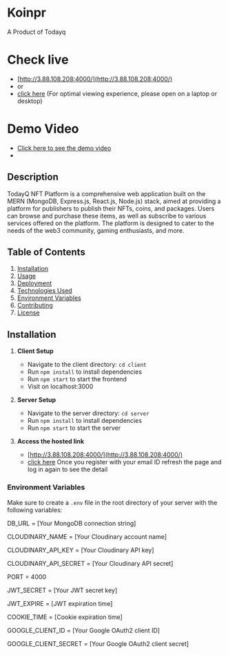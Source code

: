 # Koinpr 
A Product of Todayq

# Check live 
   - [http://3.88.108.208:4000/](http://3.88.108.208:4000/)
   - or
   - [click here](https://shorturl.at/TP9Fi)
     (For optimal viewing experience, please open on a laptop or desktop)
# Demo Video
  - [Click here to see the demo video](https://drive.google.com/file/d/1BfLRN9hu9soI3eSatIN1Nm1HMdTogTw8/view?usp=sharing)
  - 

## Description
TodayQ NFT Platform is a comprehensive web application built on the MERN (MongoDB, Express.js, React.js, Node.js) stack, aimed at providing a platform for publishers to publish their NFTs, coins, and packages. Users can browse and purchase these items, as well as subscribe to various services offered on the platform. The platform is designed to cater to the needs of the web3 community, gaming enthusiasts, and more.



## Table of Contents
1. [Installation](#installation)
2. [Usage](#usage)
3. [Deployment](#deployment)
4. [Technologies Used](#technologies-used)
5. [Environment Variables](#environment-variables)
6. [Contributing](#contributing)
7. [License](#license)

## Installation
1. **Client Setup**
   - Navigate to the client directory: `cd client`
   - Run `npm install` to install dependencies
   - Run `npm start` to start the frontend
   - Visit on localhost:3000
   
2. **Server Setup**
   - Navigate to the server directory: `cd server`
   - Run `npm install` to install dependencies
   - Run `npm start` to start the server
3. **Access the hosted link**
   - [http://3.88.108.208:4000/](http://3.88.108.208:4000/)
   - [click here](https://shorturl.at/TP9Fi)
Once you register with your email ID refresh the page and log in again to see the detail


### Environment Variables
Make sure to create a `.env` file in the root directory of your server with the following variables:

DB_URL = [Your MongoDB connection string]

CLOUDINARY_NAME = [Your Cloudinary account name]

CLOUDINARY_API_KEY = [Your Cloudinary API key]

CLOUDINARY_API_SECRET = [Your Cloudinary API secret]

PORT = 4000

JWT_SECRET = [Your JWT secret key]

JWT_EXPIRE = [JWT expiration time]

COOKIE_TIME = [Cookie expiration time]

GOOGLE_CLIENT_ID = [Your Google OAuth2 client ID]

GOOGLE_CLIENT_SECRET = [Your Google OAuth2 client secret]
